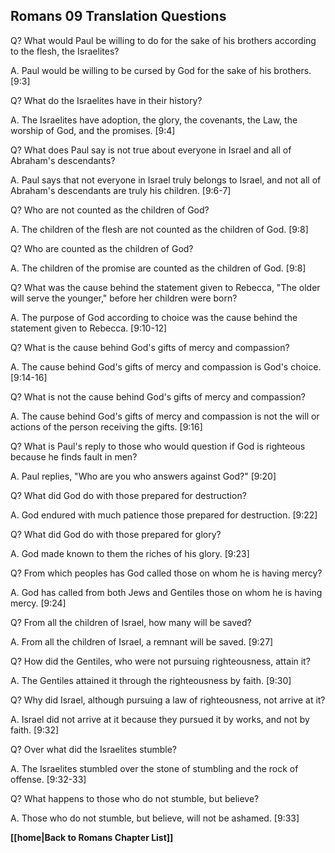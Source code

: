 ## Romans 09 Translation Questions ##

Q? What would Paul be willing to do for the sake of his brothers according to the flesh, the Israelites?

A. Paul would be willing to be cursed by God for the sake of his brothers. [9:3]

Q? What do the Israelites have in their history?

A. The Israelites have adoption, the glory, the covenants, the Law, the worship of God, and the promises. [9:4]

Q? What does Paul say is not true about everyone in Israel and all of Abraham's descendants?

A. Paul says that not everyone in Israel truly belongs to Israel, and not all of Abraham's descendants are truly his children. [9:6-7]

Q? Who are not counted as the children of God?

A. The children of the flesh are not counted as the children of God. [9:8]

Q? Who are counted as the children of God?

A. The children of the promise are counted as the children of God. [9:8]

Q? What was the cause behind the statement given to Rebecca, "The older will serve the younger," before her children were born?

A. The purpose of God according to choice was the cause behind the statement given to Rebecca. [9:10-12]

Q? What is the cause behind God's gifts of mercy and compassion?

A. The cause behind God's gifts of mercy and compassion is God's choice. [9:14-16]

Q? What is not the cause behind God's gifts of mercy and compassion?

A. The cause behind God's gifts of mercy and compassion is not the will or actions of the person receiving the gifts. [9:16]

Q? What is Paul's reply to those who would question if God is righteous because he finds fault in men?

A. Paul replies, "Who are you who answers against God?" [9:20]

Q? What did God do with those prepared for destruction?

A. God endured with much patience those prepared for destruction. [9:22]

Q? What did God do with those prepared for glory?

A. God made known to them the riches of his glory. [9:23]

Q? From which peoples has God called those on whom he is having mercy?

A. God has called from both Jews and Gentiles those on whom he is having mercy. [9:24]

Q? From all the children of Israel, how many will be saved?

A. From all the children of Israel, a remnant will be saved. [9:27]

Q? How did the Gentiles, who were not pursuing righteousness, attain it?

A. The Gentiles attained it through the righteousness by faith. [9:30]

Q? Why did Israel, although pursuing a law of righteousness, not arrive at it?

A. Israel did not arrive at it because they pursued it by works, and not by faith. [9:32]

Q? Over what did the Israelites stumble?

A. The Israelites stumbled over the stone of stumbling and the rock of offense. [9:32-33]

Q? What happens to those who do not stumble, but believe?

A. Those who do not stumble, but believe, will not be ashamed. [9:33]

__[[home|Back to Romans Chapter List]]__

